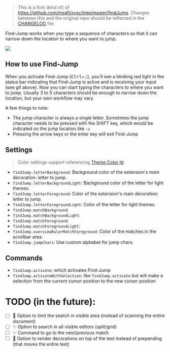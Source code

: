 > This is a fork (kind of) of https://github.com/msafi/xvsc/tree/master/findJump. Changes between this and the original repo should be reflected in the [CHANGELOG](https://github.com/usernamehw/vscode-find-jump/blob/master/CHANGELOG.md) file.

Find-Jump works when you type a sequence of characters so that it can narrow down the location to where you want to jump.

<!-- ![](https://raw.githubusercontent.com/usernamehw/vscode-find-jump/master/img/demo.gif) -->
![](https://raw.githubusercontent.com/msafi/xvsc/master/findJump/demoFiles/demo.gif)

## How to use Find-Jump

When you activate Find-Jump (<kbd>Ctrl</kbd>+<kbd>;</kbd>), you'll see a blinking red light in the status bar indicating that Find-Jump is active and is receiving your input (see gif above). Now you can start typing the characters to where you want to jump. Usually 3 to 5 characters should be enough to narrow down the location, but your own workflow may vary.

A few things to note:

* The jump character is always a single letter. Sometimes the jump character needs to be pressed with the SHIFT key, which would be indicated on the jump location like `⇧z`
* Pressing the arrow keys or the enter key will exit Find-Jump

## Settings

> Color settings support referencing [Theme Color Id](https://code.visualstudio.com/api/references/theme-color).

- `findJump.letterBackground`: Background color of the extension's main decoration: letter to jump.
- `findJump.letterBackgroundLight`: Background color of the letter for light themes.
- `findJump.letterForeground`: Color of the extension's main decoration: letter to jump.
- `findJump.letterForegroundLight`: Color of the letter for light themes.
- `findJump.matchBackground`:
- `findJump.matchBackgroundLight`:
- `findJump.matchForeground`:
- `findJump.matchForegroundLight`:
- `findJump.overviewRulerMatchForeground`: Color of the matches in the scrollbar area.
- `findJump.jumpChars`: Use custom alphabet for jump chars.

## Commands

- `findJump.activate`: which activates Find-Jump
- `findJump.activateWithSelection`: like `findJump.activate` but will make a selection from the current cursor position to the new cursor position

# TODO (in the future):

- [ ] 🐎 Option to limit the search in visible area (instead of scanning the entire document)
- [ ] ✨ Option to search in all visible editors (split/grid)
- [ ] ✨ Command to go to the next/previous match
- [ ] 🐎 Option to render decoraitons on top of the text instead of prepending (that moves the entire text)